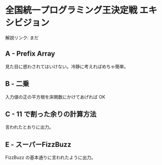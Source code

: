 # 全国統一プログラミング王決定戦 エキシビジョン

解説リンク: まだ

## A - Prefix Array

見た目に惑わされてはいけない。冷静に考えればめちゃ簡単。

## B - 二乗

入力値の正の平方根を床関数にかけてあげれば OK

## C - 11 で割った余りの計算方法

言われたとおりに出力。

## E - スーパーFizzBuzz

FizzBuzz の基本通りに言われたように出力。
